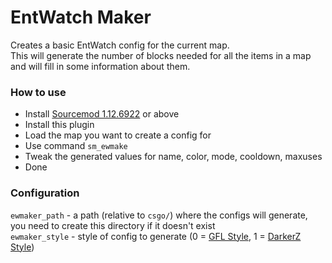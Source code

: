 # EntWatch Maker

Creates a basic EntWatch config for the current map.  
This will generate the number of blocks needed for all the items in a map and will fill in some information about them.

### How to use
- Install [Sourcemod 1.12.6922](https://sm.alliedmods.net/downloads.php?branch=dev) or above
- Install this plugin
- Load the map you want to create a config for
- Use command `sm_ewmake`
- Tweak the generated values for name, color, mode, cooldown, maxuses
- Done

### Configuration
`ewmaker_path`  - a path (relative to `csgo/`) where the configs will generate, you need to create this directory if it doesn't exist  
`ewmaker_style` - style of config to generate (0 = [GFL Style](https://github.com/gflclan-cs-go-ze/ZE-Configs#entwatch), 1 = [DarkerZ Style](https://github.com/darkerz7/CSGO-Plugins/blob/master/EntWatch_DZ/cfg/sourcemod/entwatch/maps/template.txt))
